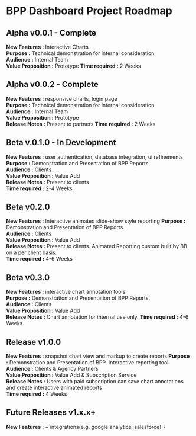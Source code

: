 # BPP Dashboard Project Roadmap
## Alpha v0.0.1 - Complete
**New Features :** Interactive Charts  
**Purpose :** Technical demonstration for internal consideration  
**Audience :** Internal Team  
**Value Proposition :** Prototype
**Time required :** 2 Weeks

## Alpha v0.0.2 - Complete
**New Features :** responsive charts, login page  
**Purpose :** Technical demonstration for internal consideration  
**Audience :** Internal Team  
**Value Proposition :** Prototype  
**Release Notes :** Present to partners
**Time required :** 2 Weeks

## Beta v.0.1.0 - In Development
**New Features :** user authentication, database integration, ui refinements  
**Purpose :** Demonstration and Presentation of BPP Reports  
**Audience :** Clients  
**Value Proposition :** Value Add  
**Release Notes :** Present to clients  
**Time required :** 2-4 Weeks

## Beta v0.2.0  
**New Features :** Interactive animated slide-show style reporting
**Purpose :** Demonstration and Presentation of BPP Reports.  
**Audience :** Clients  
**Value Proposition :** Value Add  
**Release Notes :** Present to clients. Animated Reporting custom built by BB on a per client basis.  
**Time required :** 4-6 Weeks

## Beta v0.3.0  
**New Features :** interactive chart annotation tools  
**Purpose :** Demonstration and Presentation of BPP Reports.  
**Audience :** Clients  
**Value Proposition :** Value Add  
**Release Notes :** Chart annotation for internal use only.
**Time required :** 4-6 Weeks

## Release v1.0.0  
**New Features :** snapshot chart view and markup to create reports
**Purpose :** Demonstration and Presentation of BPP. Interactive reporting tool.  
**Audience :** Clients & Agency Partners  
**Value Proposition :** Value Add & Subscription Service  
**Release Notes :** Users with paid subscription can save chart annotations and create interactive animated reports  
**Time required :** 4 Weeks

## Future Releases v1.x.x+  
**New Features :** + integrations(e.g. google analytics, salesforce)
}

